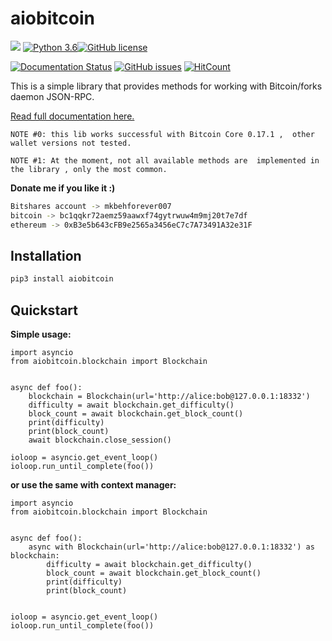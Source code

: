 # aiobitcoin

![](https://img.shields.io/pypi/v/aiobitcoin.svg?style=flat)
[![Python 3.6](https://img.shields.io/badge/python-3.6-blue.svg)](https://www.python.org/downloads/release/python-360/)[![GitHub license](https://img.shields.io/github/license/Naereen/StrapDown.js.svg)](https://github.com/Naereen/StrapDown.js/blob/master/LICENSE)

[![Documentation Status](https://readthedocs.org/projects/aiobitcoin/badge/?version=latest)](http://aiobitcoin.readthedocs.io/?badge=latest)
[![GitHub issues](https://img.shields.io/github/issues/Naereen/StrapDown.js.svg)](https://GitHub.com/Naereen/StrapDown.js/issues/)
[![HitCount](http://hits.dwyl.com/mkbeh/aiobitcoin.svg)](http://hits.dwyl.com/mkbeh/aiobitcoin)

This is a simple library that provides methods for working 
with Bitcoin/forks daemon JSON-RPC.

[Read full documentation here.](https://aiobitcoin.readthedocs.io/en/latest/)

`NOTE #0: this lib works successful with Bitcoin Core 0.17.1 , 
other wallet versions not tested.`

`NOTE #1: At the moment, not all available methods are 
implemented in the library , only the most common.`

**Donate me if you like it :)**
```bash
Bitshares account -> mkbehforever007
bitcoin -> bc1qqkr72aemz59aawxf74gytrwuw4m9mj20t7e7df
ethereum -> 0xB3e5b643cFB9e2565a3456eC7c7A73491A32e31F
```

## Installation
```bash
pip3 install aiobitcoin
```

## Quickstart
**Simple usage:**

    import asyncio
    from aiobitcoin.blockchain import Blockchain


    async def foo():
        blockchain = Blockchain(url='http://alice:bob@127.0.0.1:18332')
        difficulty = await blockchain.get_difficulty()
        block_count = await blockchain.get_block_count()
        print(difficulty)
        print(block_count)
        await blockchain.close_session()

    ioloop = asyncio.get_event_loop()
    ioloop.run_until_complete(foo())

**or use the same with context manager:**

    import asyncio
    from aiobitcoin.blockchain import Blockchain


    async def foo():
        async with Blockchain(url='http://alice:bob@127.0.0.1:18332') as blockchain:
            difficulty = await blockchain.get_difficulty()
            block_count = await blockchain.get_block_count()
            print(difficulty)
            print(block_count)


    ioloop = asyncio.get_event_loop()
    ioloop.run_until_complete(foo())
